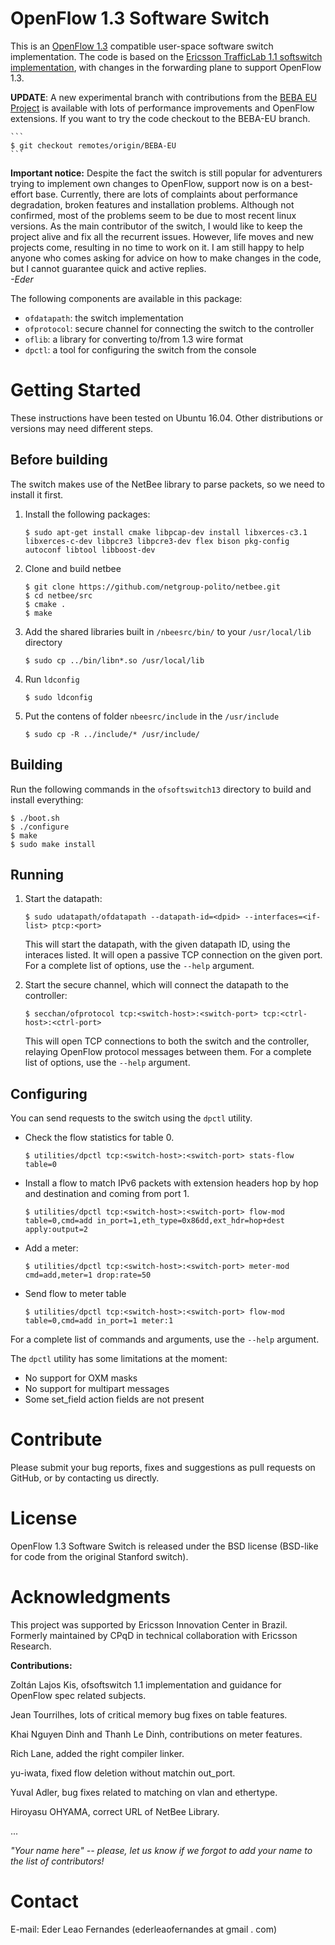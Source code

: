 # OpenFlow 1.3 Software Switch

This is an [OpenFlow 1.3][ofp13] compatible user-space software switch implementation. The code is based on the [Ericsson TrafficLab 1.1 softswitch
implementation][ericssonsw11], with changes in the forwarding plane to support
OpenFlow 1.3. 

**UPDATE**: A new experimental branch with contributions from the [BEBA EU Project][beba-eu] is available with lots of performance improvements and OpenFlow extensions. If you want to try the code checkout to the BEBA-EU branch.

    ```
    $ git checkout remotes/origin/BEBA-EU
    ```   

**Important notice:**  Despite the fact the switch is still popular for adventurers trying to implement own changes to OpenFlow, support  now is on a best-effort base. Currently, there are lots of complaints about performance degradation, broken features and installation problems. Although not confirmed, most of the problems seem to be due to most recent linux versions. As the main contributor of the switch, I would like to keep the project alive and fix all the recurrent issues. However, life moves and new projects come, resulting in no time to work on it. I am still happy to help anyone who comes asking for advice on how to make changes in the code, but I cannot guarantee quick and active replies.  
 *-Eder*

The following components are available in this package:
* `ofdatapath`: the switch implementation
* `ofprotocol`: secure channel for connecting the switch to the controller
* `oflib`: a library for converting to/from 1.3 wire format
* `dpctl`: a tool for configuring the switch from the console

# Getting Started

These instructions have been tested on Ubuntu 16.04. Other distributions or versions may need different steps. 

## Before building
The switch makes use of the NetBee library to parse packets, so we need to install it first.

1. Install the following packages:

    ```
    $ sudo apt-get install cmake libpcap-dev install libxerces-c3.1 libxerces-c-dev libpcre3 libpcre3-dev flex bison pkg-config autoconf libtool libboost-dev
    ```

2. Clone and build netbee

    ```
    $ git clone https://github.com/netgroup-polito/netbee.git
    $ cd netbee/src
    $ cmake .
    $ make
    ```

3. Add the shared libraries built in `/nbeesrc/bin/` to your `/usr/local/lib` directory

    ```
    $ sudo cp ../bin/libn*.so /usr/local/lib
    ```

4. Run `ldconfig`

    ```
    $ sudo ldconfig
    ```

5. Put the contens of folder `nbeesrc/include` in the `/usr/include`

    ```
    $ sudo cp -R ../include/* /usr/include/
    ```

## Building
Run the following commands in the `ofsoftswitch13` directory to build and install everything:

    $ ./boot.sh
    $ ./configure
    $ make
    $ sudo make install

## Running
1. Start the datapath:

    ```
    $ sudo udatapath/ofdatapath --datapath-id=<dpid> --interfaces=<if-list> ptcp:<port>
    ```

    This will start the datapath, with the given datapath ID, using the interaces listed. It will open a passive TCP connection on the given port. For a complete list of options, use the `--help` argument.

2. Start the secure channel, which will connect the datapath to the controller:

    ```
    $ secchan/ofprotocol tcp:<switch-host>:<switch-port> tcp:<ctrl-host>:<ctrl-port>
    ```

    This will open TCP connections to both the switch and the controller, relaying OpenFlow protocol messages between them. For a complete list of options, use the `--help` argument.

## Configuring
You can send requests to the switch using the `dpctl` utility.

* Check the flow statistics for table 0.

    ```
    $ utilities/dpctl tcp:<switch-host>:<switch-port> stats-flow table=0
    ```

* Install a flow to match IPv6 packets with extension headers hop by hop and destination and coming from port 1.

    ```
    $ utilities/dpctl tcp:<switch-host>:<switch-port> flow-mod table=0,cmd=add in_port=1,eth_type=0x86dd,ext_hdr=hop+dest apply:output=2
    ```

* Add a meter:

    ```
    $ utilities/dpctl tcp:<switch-host>:<switch-port> meter-mod cmd=add,meter=1 drop:rate=50
    ```

* Send flow to meter table

    ```
    $ utilities/dpctl tcp:<switch-host>:<switch-port> flow-mod table=0,cmd=add in_port=1 meter:1
    ```

For a complete list of commands and arguments, use the `--help` argument.

The `dpctl` utility has some limitations at the moment:
* No support for OXM masks
* No support for multipart messages
* Some set_field action fields are not present


# Contribute
Please submit your bug reports, fixes and suggestions as pull requests on
GitHub, or by contacting us directly.

# License
OpenFlow 1.3 Software Switch is released under the BSD license (BSD-like for
code from the original Stanford switch).

# Acknowledgments

This project was supported by Ericsson Innovation Center in Brazil.
Formerly maintained by CPqD in technical collaboration with Ericsson Research.

**Contributions:**

Zoltán Lajos Kis, ofsoftswitch 1.1 implementation and guidance for OpenFlow spec related subjects.

Jean Tourrilhes, lots of critical memory bug fixes on table features.

Khai Nguyen Dinh and Thanh Le Dinh, contributions on meter features.

Rich Lane, added the right compiler linker.

yu-iwata, fixed flow deletion without matchin out_port.

Yuval Adler, bug fixes related to matching on vlan and ethertype.

Hiroyasu OHYAMA, correct URL of NetBee Library.

... 

*"Your name here" -- please, let us*
*know if we forgot to add your name to the list of contributors!*

# Contact
E-mail: Eder Leao Fernandes (ederleaofernandes at gmail . com)

[ofp13]: https://www.opennetworking.org/images/stories/downloads/specification/openflow-spec-v1.3.0.pdf
[ericssonsw11]: https://github.com/TrafficLab/of11softswitch
[compileubuntu14]: http://tocai.dia.uniroma3.it/compunet-wiki/index.php/Installing_and_setting_up_OpenFlow_tools
[beba-eu]: http://www.beba-project.eu/ 
